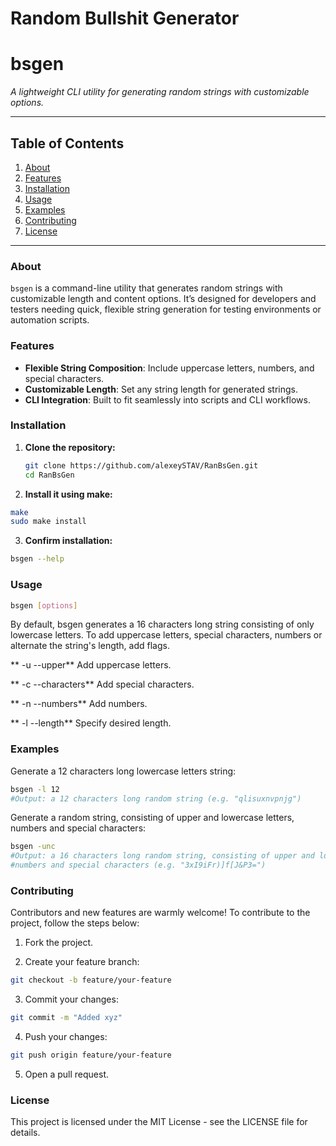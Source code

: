 # **Random Bullshit Generator** 
# **bsgen**  
*A lightweight CLI utility for generating random strings with customizable options.*

---

## **Table of Contents**
1. [About](#about)
2. [Features](#features)
3. [Installation](#installation)
4. [Usage](#usage)
5. [Examples](#examples)
6. [Contributing](#contributing)
7. [License](#license)

---

### **About**
`bsgen` is a command-line utility that generates random strings with customizable length and content options. It’s designed for developers and testers needing quick, flexible string generation for testing environments or automation scripts.

### **Features**
- **Flexible String Composition**: Include uppercase letters, numbers, and special characters.
- **Customizable Length**: Set any string length for generated strings.
- **CLI Integration**: Built to fit seamlessly into scripts and CLI workflows.

### **Installation**
1. **Clone the repository:**
   ```bash
   git clone https://github.com/alexeySTAV/RanBsGen.git
   cd RanBsGen
   ```
2. **Install it using make:**
  ```bash
  make
  sudo make install 
  ```
3. **Confirm installation:**
  ```bash
  bsgen --help
```
### **Usage** 
```bash
bsgen [options]
```
By default, bsgen generates a 16 characters long string consisting of only lowercase letters.
To add uppercase letters, special characters, numbers or alternate the string's length, add flags.

** -u   --upper** Add uppercase letters.

** -c   --characters** Add special characters.

** -n   --numbers** Add numbers.

** -l   --length** Specify desired length.

### **Examples**

Generate a 12 characters long lowercase letters string:
```bash
bsgen -l 12
#Output: a 12 characters long random string (e.g. "qlisuxnvpnjg")
```
Generate a random string, consisting of upper and lowercase letters, numbers and special characters:
```bash
bsgen -unc
#Output: a 16 characters long random string, consisting of upper and lowercase letters,
#numbers and special characters (e.g. "3xI9iFr)]f[J&P3=")
```
### **Contributing**
Contributors and new features are warmly welcome! 
To contribute to the project, follow the steps below:

1. Fork the project.

2. Create your feature branch:
```bash
git checkout -b feature/your-feature
```
3. Commit your changes:
```bash
git commit -m "Added xyz"
```
4. Push your changes:
```bash
git push origin feature/your-feature
```
5. Open a pull request.

### **License**
This project is licensed under the MIT License - see the LICENSE file for details.
